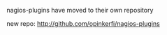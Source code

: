nagios-plugins have moved to their own repository

new repo: http://github.com/opinkerfi/nagios-plugins

